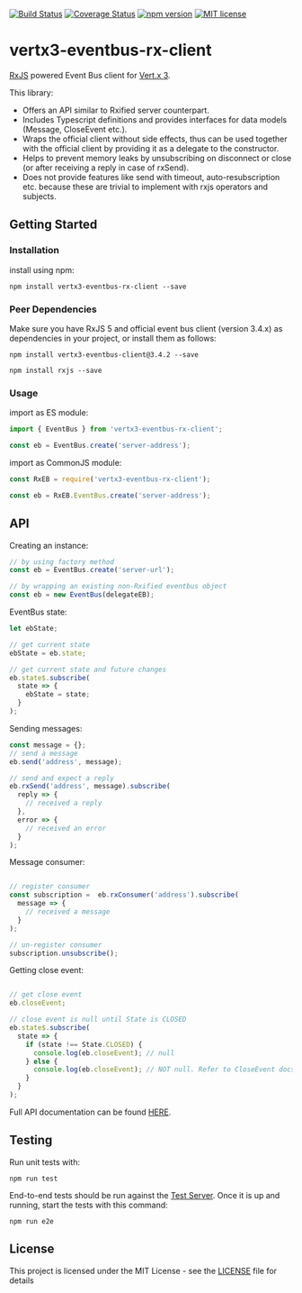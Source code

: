 [![Build Status](https://travis-ci.org/hcsalis/vertx3-eventbus-rx-client.svg?branch=master)](https://travis-ci.org/hcsalis/vertx3-eventbus-rx-client)
[![Coverage Status](https://coveralls.io/repos/github/hcsalis/vertx3-eventbus-rx-client/badge.svg?branch=master)](https://coveralls.io/github/hcsalis/vertx3-eventbus-rx-client?branch=master)
[![npm version](https://badge.fury.io/js/vertx3-eventbus-rx-client.svg)](https://badge.fury.io/js/vertx3-eventbus-rx-client)
[![MIT license](http://img.shields.io/badge/license-MIT-brightgreen.svg)](http://opensource.org/licenses/MIT)

# vertx3-eventbus-rx-client

[RxJS](http://reactivex.io/rxjs/) powered Event Bus client for [Vert.x 3](http://vertx.io/).

This library: 
- Offers an API similar to Rxified server counterpart.
- Includes Typescript definitions and provides interfaces for data models (Message, CloseEvent etc.).
- Wraps the official client without side effects, thus can be used together with the official client by providing it as a delegate to the constructor.
- Helps to prevent memory leaks by unsubscribing on disconnect or close (or after receiving a reply in case of rxSend).
- Does not provide features like send with timeout, auto-resubscription etc. because these are trivial to implement with rxjs operators and subjects.

## Getting Started

### Installation

install using npm:
```
npm install vertx3-eventbus-rx-client --save
```

### Peer Dependencies

Make sure you have RxJS 5 and official event bus client (version 3.4.x) as dependencies in your project, or install them as follows:
```
npm install vertx3-eventbus-client@3.4.2 --save
```
```
npm install rxjs --save
```

### Usage

import as ES module:
```javascript
import { EventBus } from 'vertx3-eventbus-rx-client';

const eb = EventBus.create('server-address');
```

import as CommonJS module:
```javascript
const RxEB = require('vertx3-eventbus-rx-client');

const eb = RxEB.EventBus.create('server-address');
```

## API
Creating an instance:
```javascript
// by using factory method
const eb = EventBus.create('server-url');

// by wrapping an existing non-Rxified eventbus object
const eb = new EventBus(delegateEB);
```

EventBus state:
```javascript
let ebState;

// get current state
ebState = eb.state;

// get current state and future changes
eb.state$.subscribe(
  state => {
    ebState = state;
  }
);
```

Sending messages:
```javascript
const message = {};
// send a message
eb.send('address', message);

// send and expect a reply
eb.rxSend('address', message).subscribe(
  reply => {
    // received a reply
  },
  error => {
    // received an error
  }
);
```

Message consumer:
```javascript

// register consumer
const subscription =  eb.rxConsumer('address').subscribe(
  message => {
    // received a message
  }
);

// un-register consumer
subscription.unsubscribe();
```

Getting close event:
```javascript

// get close event
eb.closeEvent;

// close event is null until State is CLOSED 
eb.state$.subscribe(
  state => {
    if (state !== State.CLOSED) {
      console.log(eb.closeEvent); // null
    } else {
      console.log(eb.closeEvent); // NOT null. Refer to CloseEvent docs on the link below.
    }
  }
);
```

Full API documentation can be found [HERE](https://hcsalis.github.io/vertx3-eventbus-rx-client/classes/eventbus.html).

## Testing

Run unit tests with:
```
npm run test
```
End-to-end tests should be run against the [Test Server](https://github.com/hcsalis/vertx3-eventbus-rx-client-test-server). Once it is up and running, start the tests with this command:
```
npm run e2e
```
## License

This project is licensed under the MIT License - see the [LICENSE](https://github.com/hcsalis/vertx3-eventbus-rx-client/blob/master/LICENSE) file for details
